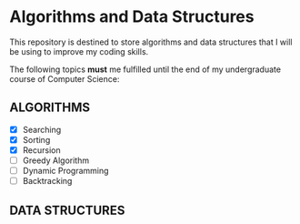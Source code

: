 # Algorithms and Data Structures

This repository is destined to store algorithms and data structures that I will be using to improve my coding skills.

The following topics **must** me fulfilled until the end of my undergraduate course of Computer Science:

## ALGORITHMS
- [x] Searching
- [x] Sorting
- [x] Recursion
- [ ] Greedy Algorithm
- [ ] Dynamic Programming 
- [ ] Backtracking

## DATA STRUCTURES
